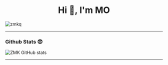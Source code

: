 <h1 align="center">Hi 👋, I'm MO</h1>

<p align="left"> <img src="https://komarev.com/ghpvc/?username=zmkq&label=Profile%20views&color=0e75b6&style=flat" alt="zmkq" /> </p>





---

### Github Stats 😎
![ZMK GitHub stats](https://github-readme-stats.vercel.app/api?username=zmkq&show_icons=true&theme=dracula)

---
